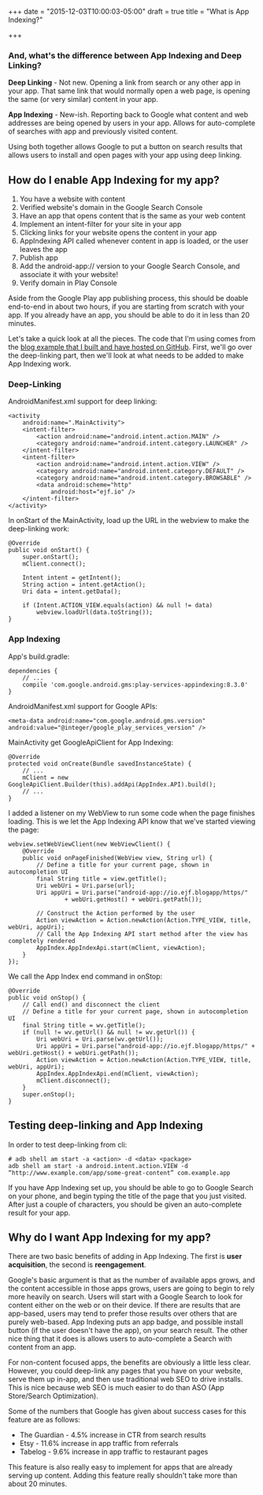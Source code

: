 +++
date = "2015-12-03T10:00:03-05:00"
draft = true
title = "What is App Indexing?"

+++

### And, what's the difference between App Indexing and Deep Linking?

**Deep Linking** - Not new. Opening a link from search or any other app in your app. That same link that would normally open a web page, is opening the same (or very similar) content in your app.

**App Indexing** - New-ish. Reporting back to Google what content and web addresses are being opened by users in your app. Allows for auto-complete of searches with app and previously visited content.

Using both together allows Google to put a button on search results that allows users to install and open pages with your app using deep linking.

## How do I enable App Indexing for my app?

1. You have a website with content
1. Verified website's domain in the Google Search Console
1. Have an app that opens content that is the same as your web content
1. Implement an intent-filter for your site in your app
1. Clicking links for your website opens the content in your app
1. AppIndexing API called whenever content in app is loaded, or the user leaves the app
1. Publish app
1. Add the android-app://<package id> version to your Google Search Console, and associate it with your website!
1. Verify domain in Play Console

Aside from the Google Play app publishing process, this should be doable end-to-end in about two hours, if you are starting from scratch with your app. If you already have an app, you should be able to do it in less than 20 minutes.

Let's take a quick look at all the pieces. The code that I'm using comes from the [blog example that I built and have hosted on GitHub](https://github.com/emil10001/ejf.io-blogapp). First, we'll go over the deep-linking part, then we'll look at what needs to be added to make App Indexing work.

### Deep-Linking


AndroidManifest.xml support for deep linking:

    <activity
        android:name=".MainActivity">
        <intent-filter>
            <action android:name="android.intent.action.MAIN" />
            <category android:name="android.intent.category.LAUNCHER" />
        </intent-filter>
        <intent-filter>
            <action android:name="android.intent.action.VIEW" />
            <category android:name="android.intent.category.DEFAULT" />
            <category android:name="android.intent.category.BROWSABLE" />
            <data android:scheme="http"
                android:host="ejf.io" />
        </intent-filter>
    </activity>

In onStart of the MainActivity, load up the URL in the webview to make the deep-linking work:

    @Override
    public void onStart() {
        super.onStart();
        mClient.connect();

        Intent intent = getIntent();
        String action = intent.getAction();
        Uri data = intent.getData();

        if (Intent.ACTION_VIEW.equals(action) && null != data)        
            webview.loadUrl(data.toString());
    }

### App Indexing

App's build.gradle:

    dependencies {
        // ...
        compile 'com.google.android.gms:play-services-appindexing:8.3.0'
    }

AndroidManifest.xml support for Google APIs:

    <meta-data android:name="com.google.android.gms.version" android:value="@integer/google_play_services_version" />

MainActivity get GoogleApiClient for App Indexing:

    @Override
    protected void onCreate(Bundle savedInstanceState) {
        // ...
        mClient = new GoogleApiClient.Builder(this).addApi(AppIndex.API).build();
        // ...
    }

I added a listener on my WebView to run some code when the page finishes loading. This is we let the App Indexing API know that we've started viewing the page:

    webview.setWebViewClient(new WebViewClient() {
        @Override
        public void onPageFinished(WebView view, String url) {
            // Define a title for your current page, shown in autocompletion UI
            final String title = view.getTitle();
            Uri webUri = Uri.parse(url);
            Uri appUri = Uri.parse("android-app://io.ejf.blogapp/https/"
                    + webUri.getHost() + webUri.getPath());

            // Construct the Action performed by the user
            Action viewAction = Action.newAction(Action.TYPE_VIEW, title, webUri, appUri);
            // Call the App Indexing API start method after the view has completely rendered
            AppIndex.AppIndexApi.start(mClient, viewAction);
        }
    });

We call the App Index end command in onStop:

    @Override
    public void onStop() {
        // Call end() and disconnect the client
        // Define a title for your current page, shown in autocompletion UI
        final String title = wv.getTitle();
        if (null != wv.getUrl() && null != wv.getUrl()) {
            Uri webUri = Uri.parse(wv.getUrl());
            Uri appUri = Uri.parse("android-app://io.ejf.blogapp/https/" + webUri.getHost() + webUri.getPath());
            Action viewAction = Action.newAction(Action.TYPE_VIEW, title, webUri, appUri);
            AppIndex.AppIndexApi.end(mClient, viewAction);
            mClient.disconnect();
        }
        super.onStop();
    }


## Testing deep-linking and App Indexing

In order to test deep-linking from cli:

    # adb shell am start -a <action> -d <data> <package>
    adb shell am start -a android.intent.action.VIEW -d “http://www.example.com/app/some-great-content” com.example.app

If you have App Indexing set up, you should be able to go to Google Search on your phone, and begin typing the title of the page that you just visited. After just a couple of characters, you should be given an auto-complete result for your app.

## Why do I want App Indexing for my app?

There are two basic benefits of adding in App Indexing. The first is **user acquisition**, the second is **reengagement**.

Google's basic argument is that as the number of available apps grows, and the content accessible in those apps grows, users are going to begin to rely more heavily on search. Users will start with a Google Search to look for content either on the web or on their device. If there are results that are app-based, users may tend to prefer those results over others that are purely web-based. App Indexing puts an app badge, and possible install button (if the user doesn't have the app), on your search result. The other nice thing that it does is allows users to auto-complete a Search with content from an app.

For non-content focused apps, the benefits are obviously a little less clear. However, you could deep-link any pages that you have on your website, serve them up in-app, and then use traditional web SEO to drive installs. This is nice because web SEO is much easier to do than ASO (App Store/Search Optimization).

Some of the numbers that Google has given about success cases for this feature are as follows:

* The Guardian - 4.5% increase in CTR from search results
* Etsy - 11.6% increase in app traffic from referrals
* Tabelog - 9.6% increase in app traffic to restaurant pages

This feature is also really easy to implement for apps that are already serving up content. Adding this feature really shouldn't take more than about 20 minutes.

